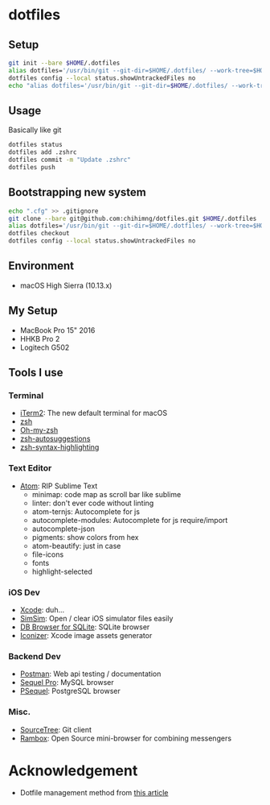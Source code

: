 # dotfiles

## Setup
```sh
git init --bare $HOME/.dotfiles
alias dotfiles='/usr/bin/git --git-dir=$HOME/.dotfiles/ --work-tree=$HOME'
dotfiles config --local status.showUntrackedFiles no
echo "alias dotfiles='/usr/bin/git --git-dir=$HOME/.dotfiles/ --work-tree=$HOME'" >> $HOME/.zshrc
```

## Usage
Basically like git
```sh
dotfiles status
dotfiles add .zshrc
dotfiles commit -m "Update .zshrc"
dotfiles push
```

## Bootstrapping new system
```sh
echo ".cfg" >> .gitignore
git clone --bare git@github.com:chihimng/dotfiles.git $HOME/.dotfiles
alias dotfiles='/usr/bin/git --git-dir=$HOME/.dotfiles/ --work-tree=$HOME'
dotfiles checkout
dotfiles config --local status.showUntrackedFiles no
```

## Environment
- macOS High Sierra (10.13.x)

## My Setup
- MacBook Pro 15" 2016
- HHKB Pro 2
- Logitech G502

## Tools I use
### Terminal
- [iTerm2](https://github.com/gnachman/iTerm2): The new default terminal for macOS
- [zsh](http://www.zsh.org)
- [Oh-my-zsh](https://github.com/robbyrussell/oh-my-zsh)
- [zsh-autosuggestions](https://github.com/zsh-users/zsh-autosuggestions)
- [zsh-syntax-highlighting](https://github.com/zsh-users/zsh-syntax-highlighting)
### Text Editor
- [Atom](https://github.com/atom/atom): RIP Sublime Text
    - minimap: code map as scroll bar like sublime
    - linter: don't ever code without linting
    - atom-ternjs: Autocomplete for js
    - autocomplete-modules: Autocomplete for js require/import
    - autocomplete-json
    - pigments: show colors from hex
    - atom-beautify: just in case
    - file-icons
    - fonts
    - highlight-selected
### iOS Dev
- [Xcode](https://developer.apple.com/xcode/): duh...
- [SimSim](https://github.com/dsmelov/simsim): Open / clear iOS simulator files easily
- [DB Browser for SQLite](https://github.com/sqlitebrowser/sqlitebrowser): SQLite browser
- [Iconizer](https://github.com/raphaelhanneken/iconizer): Xcode image assets generator
### Backend Dev
- [Postman](https://www.getpostman.com): Web api testing / documentation
- [Sequel Pro](https://github.com/sequelpro/sequelpro): MySQL browser
- [PSequel](http://www.psequel.com): PostgreSQL browser
### Misc.
- [SourceTree](https://www.sourcetreeapp.com): Git client
- [Rambox](https://github.com/saenzramiro/rambox): Open Source mini-browser for combining messengers

# Acknowledgement
- Dotfile management method from [this article](https://developer.atlassian.com/blog/2016/02/best-way-to-store-dotfiles-git-bare-repo/)
